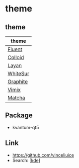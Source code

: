 
# theme


## theme

| theme |
| --- |
| [Fluent](fluent) |
| [Colloid](colloid) |
| [Layan](Layan) |
| [WhiteSur](whitesur) |
| [Graphite](graphite) |
| [Vimix](vimix) |
| [Matcha](matcha) |

## Package

* kvantum-qt5


## Link

* https://github.com/vinceliuice
* Search: [[kde](https://github.com/vinceliuice?tab=repositories&q=kde&type=&language=&sort=)]
